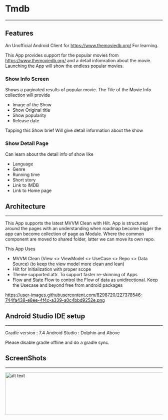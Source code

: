 # Tmdb
***

## Features
An Unofficial Android Client for https://www.themoviedb.org/ For learning.

This App provides support for the popular movies from https://www.themoviedb.org/ and a detail infomration about the movie. Launching the 
App will show the endless popular movies.

### Show Info Screen
Shows a paginated results of popular movie. The Tile of the Movie Info collection will provide
  * Image of the Show
  * Show Original title
  * Show popularity
  * Release date

Tapping this Show brief Will give detail information about the show

### Show Detail Page
Can learn about the detail info of show like
  * Language
  * Genre
  * Running time
  * Short story
  * Link to IMDB 
  * Link to Home page

## Architecture 
***

This App supports the latest MVVM Clean with Hilt. App is structured around the pages with an understanding when roadmap become bigger the app can become collection of page as Module. Where the common component are moved to shared folder, latter we can move its own repo.

This App Uses
  * MVVM Clean (View <> ViewModel <> UseCase <> Repo <> Data Source) (to keep the view model more clean and lean)
  * Hilt for Initialization with proper scope
  * Theme supported attr. To support faster re-skinning of Apps
  * Flow and State Flow to control the Flow of data as unidirectional. Keep the Usecase and beyond free from android packages

https://user-images.githubusercontent.com/8298720/227378546-744fa438-e8ee-4f4c-a339-a0c4bbd9252e.png


## Android Studio IDE setup
***

Gradle version : 7.4
Android Studio : Dolphin and Above

Please disable gradle offline and do a gradle sync.

## ScreenShots
***

<img src="https://user-images.githubusercontent.com/8298720/226824854-aa916ef8-3783-428a-910b-a27b7cc1fc7c.png" alt="alt text" width="629" height="136">
